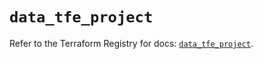 # `data_tfe_project`

Refer to the Terraform Registry for docs: [`data_tfe_project`](https://registry.terraform.io/providers/hashicorp/tfe/0.58.0/docs/data-sources/project).
